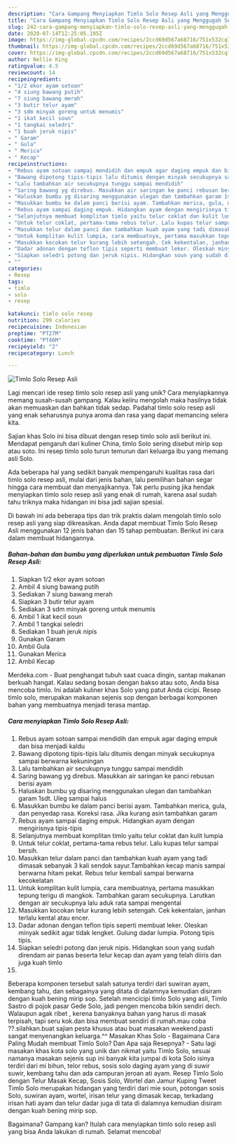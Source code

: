 ```yaml
---
description: "Cara Gampang Menyiapkan Timlo Solo Resep Asli yang Menggugah Selera"
title: "Cara Gampang Menyiapkan Timlo Solo Resep Asli yang Menggugah Selera"
slug: 242-cara-gampang-menyiapkan-timlo-solo-resep-asli-yang-menggugah-selera
date: 2020-07-14T12:25:05.195Z
image: https://img-global.cpcdn.com/recipes/2ccd69d567a68716/751x532cq70/timlo-solo-resep-asli-foto-resep-utama.jpg
thumbnail: https://img-global.cpcdn.com/recipes/2ccd69d567a68716/751x532cq70/timlo-solo-resep-asli-foto-resep-utama.jpg
cover: https://img-global.cpcdn.com/recipes/2ccd69d567a68716/751x532cq70/timlo-solo-resep-asli-foto-resep-utama.jpg
author: Nellie King
ratingvalue: 4.5
reviewcount: 14
recipeingredient:
- "1/2 ekor ayam sotoan"
- "4 siung bawang putih"
- "7 siung bawang merah"
- "3 butir telur ayam"
- "3 sdm minyak goreng untuk menumis"
- "1 ikat kecil soun"
- "1 tangkai seledri"
- "1 buah jeruk nipis"
- " Garam"
- " Gula"
- " Merica"
- " Kecap"
recipeinstructions:
- "Rebus ayam sotoan sampai mendidih dan empuk agar daging empuk dan bisa menjadi kaldu"
- "‎Bawang dipotong tipis-tipis lalu ditumis dengan minyak secukupnya sampai berwarna kekuningan"
- "‎Lalu tambahkan air secukupnya tunggu sampai mendidih"
- "‎Saring bawang yg direbus. Masukkan air saringan ke panci rebusan berisi ayam"
- "‎Haluskan bumbu yg disaring menggunakan ulegan dan tambahkan garam 1sdt. Uleg sampai halus"
- "‎Masukkan bumbu ke dalam panci berisi ayam. Tambahkan merica, gula, dan penyedap rasa. Koreksi rasa. Jika kurang asin tambahkan garam"
- "‎Rebus ayam sampai daging empuk. Hidangkan ayam dengan mengirisnya tipis-tipis"
- "Selanjutnya membuat komplitan timlo yaitu telur coklat dan kulit lumpia"
- "Untuk telur coklat, pertama-tama rebus telur. Lalu kupas telur sampai bersih."
- "Masukkan telur dalam panci dan tambahkan kuah ayam yang tadi dimasak sebanyak 3 kali sendok sayur.Tambahkan kecap manis sampai berwarna hitam pekat. Rebus telur kembali sampai berwarna kecokelatan"
- "Untuk komplitan kulit lumpia, cara membuatnya, pertama masukkan tepung terigu di mangkok. Tambahkan garam secukupnya. Larutkan dengan air secukupnya lalu aduk rata sampai mengental"
- "‎Masukkan kocokan telur kurang lebih setengah. Cek kekentalan, janhan terlalu kental atau encer."
- "Dadar adonan dengan teflon tipis seperti membuat leker. Oleskan minyak sedikit agar tidak lengket. Gulung dadar lumpia. Potong tipis tipis."
- "Siapkan seledri potong dan jeruk nipis. Hidangkan soun yang sudah direndam air panas beserta telur kecap dan ayam yang telah diiris dan juga kuah timlo"
- ""
categories:
- Resep
tags:
- timlo
- solo
- resep

katakunci: timlo solo resep 
nutrition: 299 calories
recipecuisine: Indonesian
preptime: "PT27M"
cooktime: "PT46M"
recipeyield: "2"
recipecategory: Lunch

---
```



![Timlo Solo Resep Asli](https://img-global.cpcdn.com/recipes/2ccd69d567a68716/751x532cq70/timlo-solo-resep-asli-foto-resep-utama.jpg)

Lagi mencari ide resep timlo solo resep asli yang unik? Cara menyiapkannya memang susah-susah gampang. Kalau keliru mengolah maka hasilnya tidak akan memuaskan dan bahkan tidak sedap. Padahal timlo solo resep asli yang enak seharusnya punya aroma dan rasa yang dapat memancing selera kita.

Sajian khas Solo ini bisa dibuat dengan resep timlo solo asli berikut ini. Mendapat pengaruh dari kuliner China, timlo Solo sering disebut mirip sop atau soto. Ini resep timlo solo turun temurun dari keluarga ibu yang memang asli Solo.

Ada beberapa hal yang sedikit banyak mempengaruhi kualitas rasa dari timlo solo resep asli, mulai dari jenis bahan, lalu pemilihan bahan segar hingga cara membuat dan menyajikannya. Tak perlu pusing jika hendak menyiapkan timlo solo resep asli yang enak di rumah, karena asal sudah tahu triknya maka hidangan ini bisa jadi sajian spesial.


Di bawah ini ada beberapa tips dan trik praktis dalam mengolah timlo solo resep asli yang siap dikreasikan. Anda dapat membuat Timlo Solo Resep Asli menggunakan 12 jenis bahan dan 15 tahap pembuatan. Berikut ini cara dalam membuat hidangannya.

<!--inarticleads1-->

##### Bahan-bahan dan bumbu yang diperlukan untuk pembuatan Timlo Solo Resep Asli:

1. Siapkan 1/2 ekor ayam sotoan
1. Ambil 4 siung bawang putih
1. Sediakan 7 siung bawang merah
1. Siapkan 3 butir telur ayam
1. Sediakan 3 sdm minyak goreng untuk menumis
1. Ambil 1 ikat kecil soun
1. Ambil 1 tangkai seledri
1. Sediakan 1 buah jeruk nipis
1. Gunakan  Garam
1. Ambil  Gula
1. Gunakan  Merica
1. Ambil  Kecap


Merdeka.com - Buat penghangat tubuh saat cuaca dingin, santap makanan berkuah hangat. Kalau sedang bosan dengan bakso atau soto, Anda bisa mencoba timlo. Ini adalah kuliner khas Solo yang patut Anda cicipi. Resep timlo solo, merupakan makanan sejenis sop dengan berbagai komponen bahan yang membuatnya menjadi terasa mantap. 

<!--inarticleads2-->

##### Cara menyiapkan Timlo Solo Resep Asli:

1. Rebus ayam sotoan sampai mendidih dan empuk agar daging empuk dan bisa menjadi kaldu
1. ‎Bawang dipotong tipis-tipis lalu ditumis dengan minyak secukupnya sampai berwarna kekuningan
1. ‎Lalu tambahkan air secukupnya tunggu sampai mendidih
1. ‎Saring bawang yg direbus. Masukkan air saringan ke panci rebusan berisi ayam
1. ‎Haluskan bumbu yg disaring menggunakan ulegan dan tambahkan garam 1sdt. Uleg sampai halus
1. ‎Masukkan bumbu ke dalam panci berisi ayam. Tambahkan merica, gula, dan penyedap rasa. Koreksi rasa. Jika kurang asin tambahkan garam
1. ‎Rebus ayam sampai daging empuk. Hidangkan ayam dengan mengirisnya tipis-tipis
1. Selanjutnya membuat komplitan timlo yaitu telur coklat dan kulit lumpia
1. Untuk telur coklat, pertama-tama rebus telur. Lalu kupas telur sampai bersih.
1. Masukkan telur dalam panci dan tambahkan kuah ayam yang tadi dimasak sebanyak 3 kali sendok sayur.Tambahkan kecap manis sampai berwarna hitam pekat. Rebus telur kembali sampai berwarna kecokelatan
1. Untuk komplitan kulit lumpia, cara membuatnya, pertama masukkan tepung terigu di mangkok. Tambahkan garam secukupnya. Larutkan dengan air secukupnya lalu aduk rata sampai mengental
1. ‎Masukkan kocokan telur kurang lebih setengah. Cek kekentalan, janhan terlalu kental atau encer.
1. Dadar adonan dengan teflon tipis seperti membuat leker. Oleskan minyak sedikit agar tidak lengket. Gulung dadar lumpia. Potong tipis tipis.
1. Siapkan seledri potong dan jeruk nipis. Hidangkan soun yang sudah direndam air panas beserta telur kecap dan ayam yang telah diiris dan juga kuah timlo
1. 


Beberapa komponen tersebut salah satunya terdiri dari suwiran ayam, kembang tahu, dan sebagainya yang ditata di dalamnya kemudian disiram dengan kuah bening mirip sop. Setelah mencicipi timlo Solo yang asli, Timlo Sastro di pojok pasar Gede Solo, jadi pengen mencoba bikin sendiri dech. Walaupun agak ribet , kerena banyaknya bahan yang harus di masak terpisah, tapi seru kok.dan bisa membuat sendiri di rumah.mau coba ??.silahkan.buat sajian pesta khusus atau buat masakan weekend.pasti sangat menyenangkan keluarga.^^ Masakan Khas Solo - Bagaimana Cara Paling Mudah membuat Timlo Solo? Dan Apa saja Resepnya? - Satu lagi masakan khas kota solo yang unik dan nikmat yaitu Timlo Solo, sesuai namanya masakan sejenis sup ini banyak kita jumpai di kota Solo isinya terdiri dari mi bihun, telor rebus, sosis solo daging ayam yang di suwir suwir, kembang tahu dan ada campuran jeroan ati ayam. Resep Timlo Solo dengan Telur Masak Kecap, Sosis Solo, Wortel dan Jamur Kuping Tweet Timlo Solo merupakan hidangan yang terdiri dari mie soun, potongan sosis Solo, suwiran ayam, wortel, irisan telur yang dimasak kecap, terkadang irisan hati ayam dan telur dadar juga di tata di dalamnya kemudian disiram dengan kuah bening mirip sop. 

Bagaimana? Gampang kan? Itulah cara menyiapkan timlo solo resep asli yang bisa Anda lakukan di rumah. Selamat mencoba!

